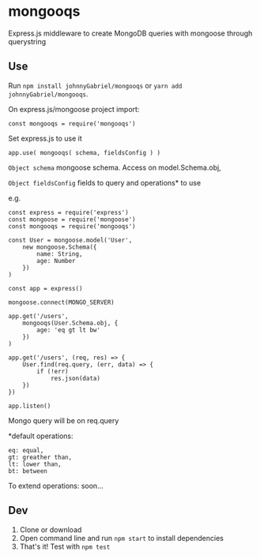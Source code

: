 # mongooqs
Express.js middleware to create MongoDB queries with mongoose through querystring

## Use
Run `npm install johnnyGabriel/mongooqs` or `yarn add johnnyGabriel/mongooqs`.

On express.js/mongoose project import:

    const mongooqs = require('mongooqs')

Set express.js to use it

    app.use( mongooqs( schema, fieldsConfig ) )
    
`Object schema` mongoose schema. Access on model.Schema.obj,
    
`Object fieldsConfig` fields to query and operations* to use

e.g.

    const express = require('express')
    const mongoose = require('mongoose')
    const mongooqs = require('mongooqs')

    const User = mongoose.model('User',
        new mongoose.Schema({
            name: String,
            age: Number    
        })
    )

    const app = express()

    mongoose.connect(MONGO_SERVER)
    
    app.get('/users',
        mongooqs(User.Schema.obj, {
            age: 'eq gt lt bw'
        })
    )

    app.get('/users', (req, res) => {
        User.find(req.query, (err, data) => {
            if (!err)
                res.json(data)
        })
    })

    app.listen()

Mongo query will be on req.query

*default operations:

    eq: equal,
    gt: greather than,
    lt: lower than,
    bt: between

To extend operations: soon...


## Dev
1. Clone or download
2. Open command line and run `npm start` to install dependencies
3. That's it! Test with `npm test`
